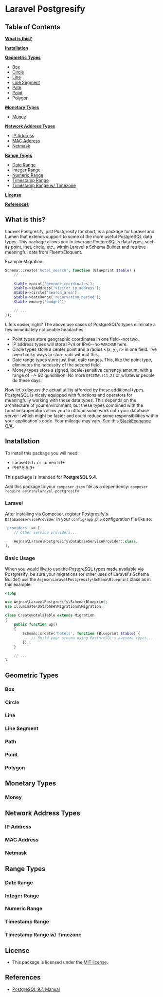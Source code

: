 # Laravel Postgresify

## Table of Contents


**[What is this?](#what-is-this)**


**[Installation](#installation)**


**[Geometric Types](#geometric-types)**

* [Box](#box)
* [Circle](#circle)
* [Line](#line)
* [Line Segment](#line-segment)
* [Path](#path)
* [Point](#point)
* [Polygon](#polygon)


**[Monetary Types](#monetary-types)**

* [Money](#money)


**[Network Address Types](#network-address-types)**

* [IP Address](#ip-address)
* [MAC Address](#mac-address)
* [Netmask](#netmask)


**[Range Types](#range-types)**

* [Date Range](#date-range)
* [Integer Range](#integer-range)
* [Numeric Range](#numeric-range)
* [Timestamp Range](#timestamp-range)
* [Timestamp Range w/ Timezone](#timestamp-timezone-range)


**[License](#license)**

**[References](#references)**

## What is this?
Laravel Postgresify, just Postgresify for short, is a package for Laravel and Lumen that extends support to some of the
more useful PostgreSQL data types. This package allows you to leverage PostgreSQL's data types, such as point, inet,
circle, etc., within Laravel's Schema Builder and retrieve meaningful data from Fluent/Eloquent.

Example Migration:
```php
Schema::create('hotel_search', function (Blueprint $table) {
    // ...

    $table->point('geocode_coordinates');
    $table->ipAddress('visitor_ip_address');
    $table->circle('search_area');
    $table->dateRange('reservation_period');
    $table->money('budget');

    // ...
});
```

Life's easier, right? The above use cases of PostgreSQL's types eliminate a few immediately noticeable headaches:
- Point types store geographic coordinates in one field--not two.
- IP address types will store IPv4 or IPv6--no `VARCHAR` here.
- Circle types store a center point and a radius <(x, y), r> in one field. I've seen hacky ways to store radii without
this.
- Date range types store just that, date ranges. This, like the point type, eliminates the necessity of the second
field.
- Money types store a signed, locale-sensitive currency amount, with a range of +/- 92 quadrillion! No more
`DECIMAL(11,2)` or whatever people do these days.

Now let's discuss the actual utility afforded by these additional types. PostgreSQL is nicely equipped with functions
and operators for meaningfully working with these data types. This depends on the architecture of your environment, but
these types combined with the functions/operators allow you to offload some work onto your database server--which might
be faster and could reduce some responsibilities within your application's code. Your mileage may vary. See this
[StackExchange Q/A](http://programmers.stackexchange.com/questions/171024/never-do-in-code-what-you-can-get-the-sql-server-to-do-well-for-you-is-this).

## Installation
To install this package you will need:
- Laravel 5.1+ or Lumen 5.1+
- PHP 5.5.9+

This package is intended for **PostgreSQL 9.4**.

Add this package to your ```composer.json``` file as a dependency:
```composer require aejnsn/laravel-postgresify```

### Laravel

After installing via Composer, register Postgresify's ```DatabaseServiceProvider``` in your ```config/app.php``` configuration file
like so:
```php
'providers' => [
    // Other service providers...

    Aejnsn\LaravelPostgresify\DatabaseServiceProvider::class,
],
```

### Basic Usage
When you would like to use the PostgreSQL types made available via Postgresify, be sure your migrations (or other uses
of Laravel's Schema Builder) ```use``` the ```Aejnsn\LaravelPostgresify\Schema\Blueprint``` class as in this example:
```php
<?php

use Aejnsn\LaravelPostgresify\Schema\Blueprint;
use Illuminate\Database\Migrations\Migration;

class CreateHotelsTable extends Migration
{
    public function up()
    {
        Schema::create('hotels', function (Blueprint $table) {
            // Build your schema using PostgreSQL's awesome types...
        });
    }

    // ...
}
```

## Geometric Types

### Box

### Circle

### Line

### Line Segment

### Path

### Point

### Polygon


## Monetary Types

### Money


## Network Address Types

### IP Address

### MAC Address

### Netmask


## Range Types

### Date Range

### Integer Range

### Numeric Range

### Timestamp Range

### Timestamp Range w/ Timezone


## License

- This package is licensed under the [MIT license](https://raw.githubusercontent.com/aejnsn/laravel-postgresify/master/LICENSE).

## References

- [PostgreSQL 9.4 Manual](http://www.postgresql.org/docs/9.4/static/datatype.html)